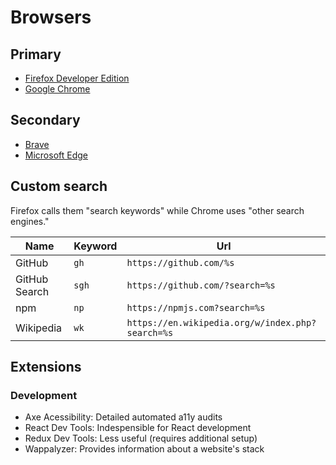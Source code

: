 # Browsers

## Primary
- [Firefox Developer Edition](https://www.mozilla.org/en-US/firefox/developer/)
- [Google Chrome](https://www.google.com/chrome/)

## Secondary
- [Brave](https://brave.com/download/)
- [Microsoft Edge](https://www.microsoft.com/en-us/edge)

## Custom search

Firefox calls them "search keywords" while Chrome uses "other search engines."

Name | Keyword | Url
---|---|---
GitHub|`gh`|`https://github.com/%s`
GitHub Search|`sgh`|`https://github.com/?search=%s`
npm|`np`|`https://npmjs.com?search=%s`
Wikipedia|`wk`|`https://en.wikipedia.org/w/index.php?search=%s`

## Extensions
### Development
- Axe Acessibility: Detailed automated a11y audits
- React Dev Tools: Indespensible for React development
- Redux Dev Tools: Less useful (requires additional setup)
- Wappalyzer: Provides information about a website's stack
